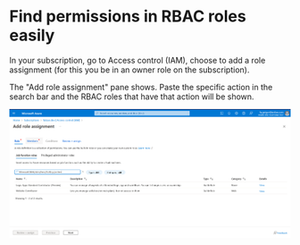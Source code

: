 # Find permissions in RBAC roles easily

In your subscription, go to Access control (IAM), choose to add a role assignment (for this you be in an owner role on the subscription).

The "Add role assignment" pane shows. Paste the specific action in the search bar and the RBAC roles that have that action will be shown.

![Add role assignment](add-role-assignment.png)

